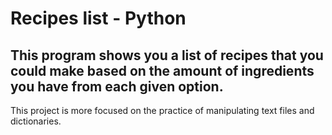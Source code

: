 # Recipes list - Python

This program shows you a list of recipes that you could make based on the amount of ingredients you have from each given option.
------------
This project is more focused on the practice of manipulating text files and dictionaries.
